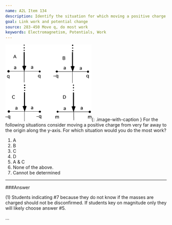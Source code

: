 ```yaml
---
name: A2L Item 134
description: Identify the situation for which moving a positive charge from infinity to the origin would require the most work.
goal: Link work and potential change
source: 283-450 Move q, do most work
keywords: Electromagnetism, Potentials, Work
---
```


![Item134_fig1.gif](../images/Item134_fig1.gif){: .image-with-caption } For
the following situations consider moving a positive charge from very far
away to the origin along the y-axis.  For which situation would you do
the most work?

1. A
2. B
3. C
4. D
5. A & C
6. None of the above.
7. Cannot be determined

<hr/>

###Answer 

(1) Students indicating #7 because they do not know if the masses
are charged should not be disconfirmed. If students key on magnitude
only they will likely choose answer #5.

...
